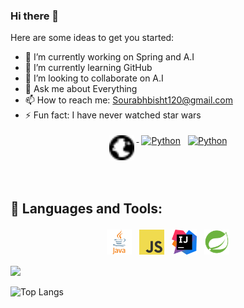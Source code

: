 ### Hi there 👋


Here are some ideas to get you started:

- 🔭 I’m currently working on Spring and  A.I
- 🌱 I’m currently learning GitHub
- 👯 I’m looking to collaborate on A.I
- 💬 Ask me about Everything
- 📫 How to reach me: Sourabhbisht120@gmail.com
- ⚡ Fun fact: I have never watched star wars   



<p align="center">
 <a href="https://sourabh199818.github.io/" target="_blank" rel="noopener noreferrer"> <img src="https://raw.githubusercontent.com/iconic/open-iconic/master/svg/globe.svg" alt="Python" height="40" style="vertical-align:top; margin:4px"> </a>
 <a href="[https://linkedin.com/in/charalambosioannou](https://www.linkedin.com/in/sourabh-bisht-50669613a/)" target="_blank" rel="noopener noreferrer"> <img src="https://cdn.jsdelivr.net/npm/simple-icons@v3/icons/linkedin.svg" alt="Python" height="40" style="vertical-align:top; margin:4px"></a>
 <a href="mailto:Sourabhbisht120@gmail.com"> <img src="https://cdn.jsdelivr.net/npm/simple-icons@v3/icons/gmail.svg" alt="Python" height="40" style="vertical-align:top; margin:4px"></a>
</p>

<br />

## 🧰 Languages and Tools:
<p align="center">
<img src="https://raw.githubusercontent.com/github/explore/5b3600551e122a3277c2c5368af2ad5725ffa9a1/topics/java/java.png" alt="Java" height="40" style="vertical-align:top; margin:4px">
<img src="https://raw.githubusercontent.com/github/explore/80688e429a7d4ef2fca1e82350fe8e3517d3494d/topics/javascript/javascript.png" alt="Javascript" height="40" style="vertical-align:top; margin:4px">
<img src="https://raw.githubusercontent.com/github/explore/caa262eeb858e81282d6f651d6eef1f8730b54ba/topics/intellij-idea/intellij-idea.png" alt="intellij" height="40" style="vertical-align:top; margin:4px">
 <img src=" https://raw.githubusercontent.com/github/explore/8ab0be27a8c97992e4930e630e2d68ba8d819183/topics/spring/spring.png" alt="spring" height="40" style="vertical-align:top; margin:4px">


</p>



<img src="https://github-readme-stats.vercel.app/api?username=sourabh199818&show_icons=true"/>

![Top Langs](https://github-readme-stats.vercel.app/api/top-langs/?username=sourabh199818&theme=tokyonight)

